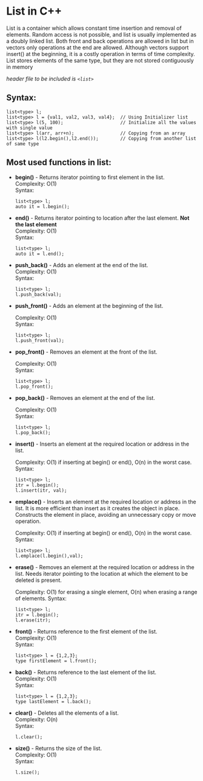 # List in C++

List is a container which allows constant time insertion and removal of elements. Random access is not possible, and list is usually implemented as a doubly linked list. Both front and back operations are allowed in list but in vectors only operations at the end are allowed. Although vectors support insert() at the beginning, it is a costly operation in terms of time complexity. List stores elements of the same type, but they are not stored contiguously in memory

_header file to be included is `<list>`_

## Syntax:

```
list<type> l;
list<type> l = {val1, val2, val3, val4};  // Using Initializer list
list<type> l(5, 100);                     // Initialize all the values with single value
list<type> l(arr, arr+n);                 // Copying from an array
list<type> l(l2.begin(),l2.end());        // Copying from another list of same type
```

## Most used functions in list:

- **begin()** - Returns iterator pointing to first element in the list.  
  Complexity: O(1)  
  Syntax:
  ```
  list<type> l;
  auto it = l.begin();
  ```
- **end()** - Returns iterator pointing to location after the last element. **Not the last element**  
  Complexity: O(1)  
  Syntax:
  ```
  list<type> l;
  auto it = l.end();
  ```
- **push_back()** - Adds an element at the end of the list.  
  Complexity: O(1)  
  Syntax:
  ```
  list<type> l;
  l.push_back(val);
  ```
- **push_front()** - Adds an element at the beginning of the list.

  Complexity: O(1)  
  Syntax:

  ```
  list<type> l;
  l.push_front(val);
  ```

- **pop_front()** - Removes an element at the front of the list.

  Complexity: O(1)  
  Syntax:

  ```
  list<type> l;
  l.pop_front();
  ```

- **pop_back()** - Removes an element at the end of the list.

  Complexity: O(1)  
  Syntax:

  ```
  list<type> l;
  l.pop_back();
  ```

- **insert()** - Inserts an element at the required location or address in the list.

  Complexity: O(1) if inserting at begin() or end(), O(n) in the worst case.  
  Syntax:

  ```
  list<type> l;
  itr = l.begin();
  l.insert(itr, val);
  ```

- **emplace()** - Inserts an element at the required location or address in the list. It is more efficient than insert as it creates the object in place. Constructs the element in place, avoiding an unnecessary copy or move operation.

  Complexity: O(1) if inserting at begin() or end(), O(n) in the worst case.
  Syntax:

  ```
  list<type> l;
  l.emplace(l.begin(),val);
  ```

- **erase()** - Removes an element at the required location or address in the list. Needs iterator pointing to the location at which the element to be deleted is present.

  Complexity: O(1) for erasing a single element, O(n) when erasing a range of elements.
  Syntax:

  ```
  list<type> l;
  itr = l.begin();
  l.erase(itr);
  ```

- **front()** - Returns reference to the first element of the list.  
  Complexity: O(1)  
  Syntax:
  ```
  list<type> l = {1,2,3};
  type firstElement = l.front();
  ```
- **back()** - Returns reference to the last element of the list.  
  Complexity: O(1)  
  Syntax:
  ```
  list<type> l = {1,2,3};
  type lastElement = l.back();
  ```
- **clear()** - Deletes all the elements of a list.  
  Complexity: O(n)  
  Syntax:
  ```
  l.clear();
  ```
- **size()** - Returns the size of the list.  
  Complexity: O(1)  
  Syntax:
  ```
  l.size();
  ```
